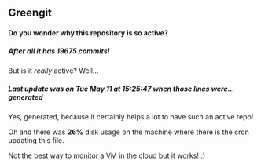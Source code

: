 ## Greengit

#### Do you wonder why this repository is so active?

##### After all it has 19675 commits!

But is it *really* active? Well...

##### Last update was on Tue May 11 at 15:25:47 when those lines were... generated

Yes, generated, because it certainly helps a lot to have such an active repo!

Oh and there was **26%** disk usage on the machine
where there is the cron updating this file.

Not the best way to monitor a VM in the cloud but it works! :)
